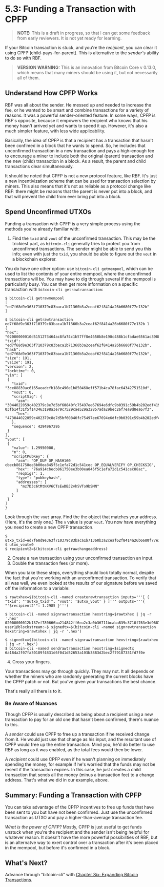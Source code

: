 # 5.3: Funding a Transaction with CPFP

> **NOTE:** This is a draft in progress, so that I can get some feedback from early reviewers. It is not yet ready for learning.

If your Bitcoin transaction is stuck, and you're the _recipient_, you can clear it using CPFP (child-pays-for-parent). This is alternative to the _sender's_ ability to do so with RBF.

> **VERSION WARNING:** This is an innovation from Bitcoin Core v 0.13.0, which means that many miners should be using it, but not necessarily all of them.

## Understand How CPFP Works

RBF was all about the sender. He messed up and needed to increase the fee, or he wanted to be smart and combine transactions for a variety of reasons. It was a powerful sender-oriented feature. In some ways, CPFP is RBF's opposite, because it empowers the recipient who knows that his money hasn't arrived yet and wants to speed it up. However, it's also a much simpler feature, with less wide applicability. 

Basically, the idea of CPFP is that a recipient has a transaction that hasn't been confimed in a block that he wants to spend. So, he includes that unconfirmed transaction in a new transaction and pays a high-enough fee to encourage a miner to include both the original (parent) transaction and the new (child) transaction in a block. As a result, the parent and child transactions clear simultaneously.

It should be noted that CPFP is not a new protocol feature, like RBF. It's just a new incentivization scheme that can be used for transaction selection by miners. This also means that it's not as reliable as a protocol change like RBF: there might be reaosns that the parent is never put into a block, and that will prevent the child from ever bring put into a block.

## Spend Unconfirmed UTXOs

Funding a transaction with CPFP is a very simple process using the methods you're already familiar with:

   1. Find the `txid` and `vout` of the unconfirmed transaction. This may be the trickiest part, as `bitcoin-cli` generally tries to protect you from unconfirmed transactions. The sender might be able to send you this info; even with just the `txid`, you should be able to figure out the `vout` in a blockchain explorer.
   
   You do have one other option: use `bitcoin-cli getmempool`, which can be used to list the contents of your entire mempool, where the unconfirmed transactions will be. You may have to dig through several if the mempool is particularly busy. You can then get more information on a specific transaction with `bitcoin-cli getrawtransaction`:
   ```
$ bitcoin-cli getrawmempool
[
  "ed7f68d9e363f710379c83baca1b71360b3a2ceaf62f8414a26b6680f77e132b"
]

$ bitcoin-cli getrawtransaction ed7f68d9e363f710379c83baca1b71360b3a2ceaf62f8414a26b6680f77e132b 1
{
  "hex": "02000000010d5151273464ac8fa74c1b57ff8e4650b8e190c488b1cfadae6561ac3988e83c000000006a473044022059c402379c8e7d5bf60840fc75497ee67694e6dfc9b0391c59b4b202edf4194b0220686c5a27bee1a9214e410cbce3d11e47ca57736d7546ba208adcc068a3f826f5012103fb14f31f5f143463198a3e79c7529cae529a32857ada29bec26f7ea9d8ea67f3ffffffff0130e1be07000000001976a914cbecb861750ee3b00ea845f5c1efa72d1c541cec88ac00000000",
  "txid": "ed7f68d9e363f710379c83baca1b71360b3a2ceaf62f8414a26b6680f77e132b",
  "hash": "ed7f68d9e363f710379c83baca1b71360b3a2ceaf62f8414a26b6680f77e132b",
  "size": 191,
  "vsize": 191,
  "version": 2,
  "locktime": 0,
  "vin": [
    {
      "txid": "3ce88839ac6165aeadcfb188c490e1b850468eff571b4ca78fac64342751510d",
      "vout": 0,
      "scriptSig": {
        "asm": "3044022059c402379c8e7d5bf60840fc75497ee67694e6dfc9b0391c59b4b202edf4194b0220686c5a27bee1a9214e410cbce3d11e47ca57736d7546ba208adcc068a3f826f5[ALL] 03fb14f31f5f143463198a3e79c7529cae529a32857ada29bec26f7ea9d8ea67f3",
        "hex": "473044022059c402379c8e7d5bf60840fc75497ee67694e6dfc9b0391c59b4b202edf4194b0220686c5a27bee1a9214e410cbce3d11e47ca57736d7546ba208adcc068a3f826f5012103fb14f31f5f143463198a3e79c7529cae529a32857ada29bec26f7ea9d8ea67f3"
      },
      "sequence": 4294967295
    }
  ],
  "vout": [
    {
      "value": 1.29950000,
      "n": 0,
      "scriptPubKey": {
        "asm": "OP_DUP OP_HASH160 cbecb861750ee3b00ea845f5c1efa72d1c541cec OP_EQUALVERIFY OP_CHECKSIG",
        "hex": "76a914cbecb861750ee3b00ea845f5c1efa72d1c541cec88ac",
        "reqSigs": 1,
        "type": "pubkeyhash",
        "addresses": [
          "mz7D3c6tMtNXV6CTsEwDBJ2vhSVTo9bSMN"
        ]
      }
    }
  ]
}
```
Look through the `vout` array. Find the the object that matches your address. (Here, it's the only one.) The `n` value is your `vout`. You now have everything you need to create a new CPFP transaction.
```
$ utxo_txid=ed7f68d9e363f710379c83baca1b71360b3a2ceaf62f8414a26b6680f77e132b
$ utxo_vout=0
$ recipient2=$(bitcoin-cli getrawchangeaddress)
```

   2. Create a raw transaction using your unconfirmed transaction an input.
   3. Double the transaction fees (or more).
   
When you take these steps, everything should look totally normal, despite the fact that you're working with an unconfirmed transaction. To verify that all was well, we even looked at the results of our signature before we saved off the information to a variable:
```
$ rawtxhex=$(bitcoin-cli -named createrawtransaction inputs='''[ { "txid": "'$utxo_txid'", "vout": '$utxo_vout' } ]''' outputs='''{ "'$recipient2'": 1.2985 }''')

$ bitcoin-cli -named signrawtransaction hexstring=$rawtxhex | jq -r '.hex'
02000000012b137ef780666ba214842ff6ea2c3a0b36711bcaba839c3710f763e3d9687fed000000006a473044022003ca1f6797d781ef121ba7c2d1d41d763a815e9dad52aa8bc5ea61e4d521f68e022036b992e8e6bf2c44748219ca6e0056a88e8250f6fd0794dc69f79a2e8993671601210317b163ab8c8862e09c71767112b828abd3852e315441893fa0f535de4fa39b8dffffffff01905abd07000000001976a91450b1d90a130c4f3f1e5fbfa7320fd36b7265db0488ac00000000
user1@blockstream:~$ signedtx=$(bitcoin-cli -named signrawtransaction hexstring=$rawtxhex | jq -r '.hex')

$ signedtx=$(bitcoin-cli -named signrawtransaction hexstring=$rawtxhex | jq -r '.hex')
$ bitcoin-cli -named sendrawtransaction hexstring=$signedtx
6a184a2f07fa30189f4831d6f041d52653a103b3883d2bec2f79187331fd7f0e
```

   4. Cross your fingers.
   
Your transactions may go through quickly. They may not. It all depends on whether the miners who are randomly generating the current blocks have the CPFP patch or not. But you've given your transactions the best chance.

That's really all there is to it.

### Be Aware of Nuances

Though CPFP is usually described as being about a recipient using a new transaction to pay for an old one that hasn't been confirmed, there's nuance to this.

A _sender_ could use CPFP to free up a transaction if he received change from it. He would just use that change as his input, and the resultant use of CPFP would free up the entire transaction. Mind you, he'd do better to use RBF as long as it was enabled, as the total fees would then be lower.

A _recipient_ could use CPFP even if he wasn't planning on immediately spending the money, for example if he's worried that the funds may not be resent if the transaction expires. In this case, he just creates a child transaction that sends all the money (minus a transaction fee) to a change address. That's what we did in our example, above.

## Summary: Funding a Transaction with CPFP

You can take advantage of the CPFP incentives to free up funds that have been sent to you but have not been confirmed. Just use the unconfirmed transaction as UTXO and pay a higher-than-average transaction fee.

_What is the power of CPFP?_ Mostly, CPFP is just useful to get funds unstuck when you're the recipient and the sender isn't being helpful for whatever reason. It doesn't have the more powerful possibilities of RBF, but is an alternatve way to exert control over a transaction after it's been placed in the mempool, but before it's confirmed in a block.

## What's Next?

Advance through "bitcoin-cli" with [Chapter Six: Expanding Bitcoin Transactions](06_0_Expanding_Bitcoin_Transactions.md).
